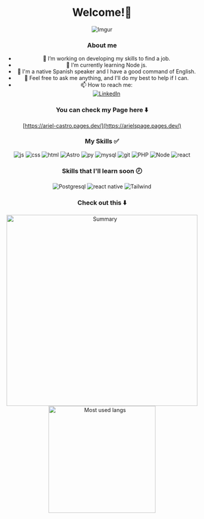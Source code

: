 <div align="center">
<h1>Welcome!👋</h1> 

![Imgur](https://i.imgur.com/6HkIeVc.png)

### About me
- 🔭 I’m  working on developing my skills to find a job.
- 🌱 I’m currently learning Node js.
- 👄 I'm a native Spanish speaker and I have a good command of English.
- 💬 Feel free to ask me anything, and I'll do my best to help if I can.
- 📫 How to reach me: <br>
[![LinkedIn](https://img.shields.io/badge/LinkedIn-0077B5?style=for-the-badge&logo=linkedin&logoColor=white)](https://www.linkedin.com/in/ariels875/)


### You can check my Page here ⬇️

[https://ariel-castro.pages.dev/](https://arielspage.pages.dev/)

### My Skills ✅

![js](https://img.shields.io/badge/JavaScript-323330?style=for-the-badge&logo=javascript&logoColor=F7DF1E)
![css](https://img.shields.io/badge/CSS-1572B6?style=for-the-badge&logo=css3&logoColor=white)
![html](https://img.shields.io/badge/HTML5-E34F26?style=for-the-badge&logo=html5&logoColor=white)
![Astro](https://img.shields.io/badge/Astro-800080?style=for-the-badge&logo=astro&logoColor=white)
![py](https://img.shields.io/badge/Python-4584B6?style=for-the-badge&logo=python&logoColor=ffde57)
![mysql](https://img.shields.io/badge/MySQL-005C84?style=for-the-badge&logo=mysql&logoColor=white)
![git](https://img.shields.io/badge/git-%23F05033.svg?style=for-the-badge&logo=git&logoColor=white)
![PHP](https://img.shields.io/badge/PHP-6C757D?style=for-the-badge&logo=php&logoColor=white)
![Node](https://img.shields.io/badge/Node.js-68A063?style=for-the-badge&logo=node.js&logoColor=white
)
![react](https://img.shields.io/badge/React-61DAFB?style=for-the-badge&logo=react&logoColor=white)


### Skills that I'll learn soon 🕗

![Postgresql](https://img.shields.io/badge/PostgreSQL-336791?style=for-the-badge&logo=postgresql&logoColor=white)
![react native](https://img.shields.io/badge/React_Native-0088CC?style=for-the-badge&logo=react&logoColor=white)
![Tailwind](https://img.shields.io/badge/Tailwind_CSS-38B2AC?style=for-the-badge&logo=tailwind-css&logoColor=white)

### Check out this ⬇️

<img src="https://github-profile-summary-cards.vercel.app/api/cards/profile-details?username=Ariels875&theme=github_dark" alt="Summary" width="500px"></img>
<img src="https://github-readme-stats.vercel.app/api/top-langs/?username=Ariels875&layout=compact&theme=github_dark"  alt="Most used langs" width="280px"> </img>



